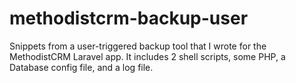 # methodistcrm-backup-user
Snippets from a user-triggered backup tool that I wrote for the MethodistCRM Laravel app. It includes 2 shell scripts, some PHP, a Database config file, and a log file.
